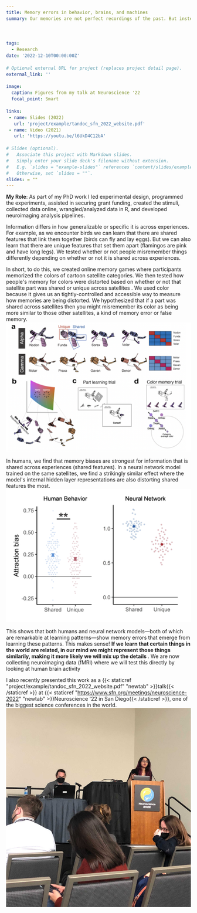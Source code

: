 ```yaml
---
title: Memory errors in behavior, brains, and machines
summary: Our memories are not perfect recordings of the past. But instead are prone to error, misinformation, and bias. As part of my PhD, I have been identifying what memories are most susceptible to such errors. By combining behavioral experiments, fMRI, and neural networks, we show that <strong>similar memory errors exist in both humans and machines.</strong> We also find that these biases are not random mistakes, but are a product of an optimal learning system.



tags:
  - Research
date: '2022-12-10T00:00:00Z'

# Optional external URL for project (replaces project detail page).
external_link: ''

image:
  caption: Figures from my talk at Neuroscience '22
  focal_point: Smart

links:
 - name: Slides (2022)
   url: 'project/example/tandoc_sfn_2022_website.pdf'
 - name: Video (2021)
   url: 'https://youtu.be/l6UkD4C12bA'

# Slides (optional).
#   Associate this project with Markdown slides.
#   Simply enter your slide deck's filename without extension.
#   E.g. `slides = "example-slides"` references `content/slides/example-slides.md`.
#   Otherwise, set `slides = ""`.
slides: = ""
---
```

<strong> My Role</strong>: As part of my PhD work I led experimental design, programmed the experiments, assisted in securing grant funding, created the stimuli, collected data online, wrangled/analyzed data in R, and developed neuroimaging analysis pipelines.

Information differs in how generalizable or specific it is across experiences. For example, as we encounter birds we can learn that there are shared features that link them together (birds can fly and lay eggs). But we can also learn that there are unique features that set them apart (flamingos are pink and have long legs). We tested whether or not people misremember things differently depending on whether or not it is shared across experiences.

In short, to do this, we created online memory games where participants memorized the colors of cartoon satellite categories. We then tested how people's memory for colors were distorted based on whether or not that satellite part was shared or unique across satellites . We used color because it gives us an tightly-controlled and accessible way to measure how memories are being distorted. We hypothesized that if a part was shared across satellites then you might misremember its color as being more similar to those other satellites, a kind of memory error or false memory.
![Memory game visualization](memorygame.png)


In humans, we find that memory biases are strongest for information that is shared across experiences (shared features). In a neural network model trained on the same satellites, we find a strikingly similar effect where the model's internal hidden layer representations are also distorting shared features the most.
![Main finding](finding.png)

This shows that both humans and neural network models—both of which are remarkable at learning patterns—show memory errors that emerge from learning these patterns. This makes sense! <strong> If we learn that certain things in the world are related, in our mind we might represent those things similarily, making it more likely we will mix up the details </strong>. We are now collecting neuroimaging data (fMRI) where we will test this directly by looking at human brain activity

I also recently presented this work as a {{< staticref "project/example/tandoc_sfn_2022_website.pdf" "newtab" >}}talk{{< /staticref >}} at {{< staticref "https://www.sfn.org/meetings/neuroscience-2022" "newtab" >}}Neuroscience '22 in San Diego{{< /staticref >}}, one of the biggest science conferences in the world.
![SfN 2022 Talk](sfntalk.jpg)


